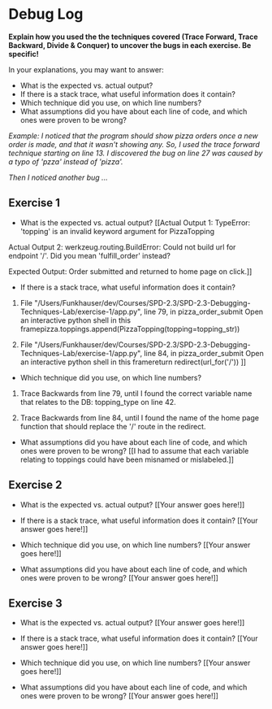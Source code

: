 # Debug Log

**Explain how you used the the techniques covered (Trace Forward, Trace Backward, Divide & Conquer) to uncover the bugs in each exercise. Be specific!**

In your explanations, you may want to answer:

- What is the expected vs. actual output?
- If there is a stack trace, what useful information does it contain?
- Which technique did you use, on which line numbers?
- What assumptions did you have about each line of code, and which ones were proven to be wrong?

_Example: I noticed that the program should show pizza orders once a new order is made, and that it wasn't showing any. So, I used the trace forward technique starting on line 13. I discovered the bug on line 27 was caused by a typo of 'pzza' instead of 'pizza'._

_Then I noticed another bug ..._

## Exercise 1

- What is the expected vs. actual output?
[[Actual Output 1: TypeError: 'topping' is an invalid keyword argument for PizzaTopping

Actual Output 2: werkzeug.routing.BuildError: Could not build url for endpoint '/'. Did you mean 'fulfill_order' instead?

Expected Output: Order submitted and returned to home page on click.]]

- If there is a stack trace, what useful information does it contain?
1. File "/Users/Funkhauser/dev/Courses/SPD-2.3/SPD-2.3-Debugging-Techniques-Lab/exercise-1/app.py", line 79, in pizza_order_submit
Open an interactive python shell in this framepizza.toppings.append(PizzaTopping(topping=topping_str))

2. File "/Users/Funkhauser/dev/Courses/SPD-2.3/SPD-2.3-Debugging-Techniques-Lab/exercise-1/app.py", line 84, in pizza_order_submit
Open an interactive python shell in this framereturn redirect(url_for('/'))
]]

- Which technique did you use, on which line numbers?
1. Trace Backwards from line 79, until I found the correct variable name that relates to the DB: topping_type on line 42.

2. Trace Backwards from line 84, until I found the name of the home page function that should replace the '/' route in the redirect.



- What assumptions did you have about each line of code, and which ones were proven to be wrong?
[[I had to assume that each variable relating to toppings could have been misnamed or mislabeled.]]

## Exercise 2

- What is the expected vs. actual output?
[[Your answer goes here!]]

- If there is a stack trace, what useful information does it contain?
[[Your answer goes here!]]

- Which technique did you use, on which line numbers?
[[Your answer goes here!]]

- What assumptions did you have about each line of code, and which ones were proven to be wrong?
[[Your answer goes here!]]

## Exercise 3

- What is the expected vs. actual output?
[[Your answer goes here!]]

- If there is a stack trace, what useful information does it contain?
[[Your answer goes here!]]

- Which technique did you use, on which line numbers?
[[Your answer goes here!]]

- What assumptions did you have about each line of code, and which ones were proven to be wrong?
[[Your answer goes here!]]

